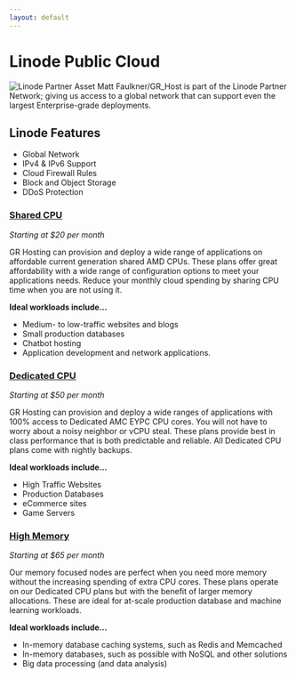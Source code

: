 ```yaml
---
layout: default
---
```

# Linode Public Cloud
![Linode Partner Asset](https://gooby-s3.us-southeast-1.linodeobjects.com/linode_partner.png)
Matt Faulkner/GR_Host is part of the Linode Partner Network; giving us access to a global network that can support even the largest Enterprise-grade deployments.

## Linode Features
- Global Network
- IPv4 & IPv6 Support
- Cloud Firewall Rules
- Block and Object Storage
- DDoS Protection

### [Shared CPU](https://www.linode.com/products/shared/)
_Starting at $20 per month_  

GR Hosting can provision and deploy a wide range of applications on affordable current generation shared AMD CPUs. These plans offer great affordability with a wide range of configuration options to meet your applications needs. Reduce your monthly cloud spending by sharing CPU time when you are not using it. 

**Ideal workloads include...**
- Medium- to low-traffic websites and blogs
- Small production databases
- Chatbot hosting
- Application development and network applications.

### [Dedicated CPU](https://www.linode.com/products/dedicated-cpu/)
_Starting at $50 per month_  

GR Hosting can provision and deploy a wide ranges of applications with 100% access to Dedicated AMC EYPC CPU cores. You will not have to worry about a noisy neighbor or vCPU steal. These plans provide best in class performance that is both predictable and reliable. All Dedicated CPU plans come with nightly backups.

**Ideal workloads include...**
- High Traffic Websites
- Production Databases
- eCommerce sites
- Game Servers

### [High Memory](https://www.linode.com/products/high-memory/)
_Starting at $65 per month_  

Our memory focused nodes are perfect when you need more memory without the increasing spending of extra CPU cores. These plans operate on our Dedicated CPU plans but with the benefit of larger memory allocations. These are ideal for at-scale production database and machine learning workloads.

**Ideal workloads include...**
- In-memory database caching systems, such as Redis and Memcached
- In-memory databases, such as possible with NoSQL and other solutions
- Big data processing (and data analysis)